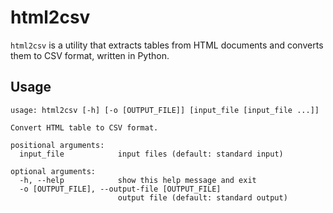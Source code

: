 # html2csv

`html2csv` is a utility that extracts tables from HTML documents and converts them to CSV format, written in Python.

## Usage

```
usage: html2csv [-h] [-o [OUTPUT_FILE]] [input_file [input_file ...]]

Convert HTML table to CSV format.

positional arguments:
  input_file            input files (default: standard input)

optional arguments:
  -h, --help            show this help message and exit
  -o [OUTPUT_FILE], --output-file [OUTPUT_FILE]
                        output file (default: standard output)
```
